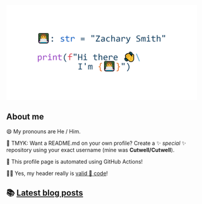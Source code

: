 ![Hi there, I'm Zachary](https://github.com/Cutwell/Cutwell/blob/5b9f91378bf49382bb90fa2b5563feb55aa21422/assets/zachary-readme-header.png "Hi there, I'm Zachary")

## About me
😄 My pronouns are He / Him.

🌈 TMYK: Want a README.md on your own profile? Create a ✨ _special_ ✨ repository using your exact username (mine was **Cutwell/Cutwell**).

🤖 This profile page is automated using GitHub Actions!

👩‍💻 Yes, my header really is [valid 🐍 code](https://github.com/gahjelle/pythonji)!

## 📚 [Latest blog posts](https://cutwell.github.io/)
<!-- BLOG-POST-LIST:START -->
<!-- BLOG-POST-LIST:END -->